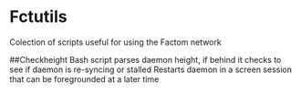 # Fctutils

Colection of scripts useful for using the Factom network

##Checkheight
Bash script parses daemon height, if behind it checks to see if daemon is re-syncing or stalled
Restarts daemon in a screen session that can be foregrounded at a later time

